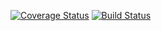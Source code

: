 [![Coverage Status](https://coveralls.io/repos/github/jotapegue/laravel-generate-scaffold/badge.svg?branch=main)](https://coveralls.io/github/jotapegue/laravel-generate-scaffold?branch=main)
[![Build Status](https://travis-ci.com/jotapegue/laravel-generate-scaffold.svg?branch=main)](https://travis-ci.com/jotapegue/laravel-generate-scaffold)
